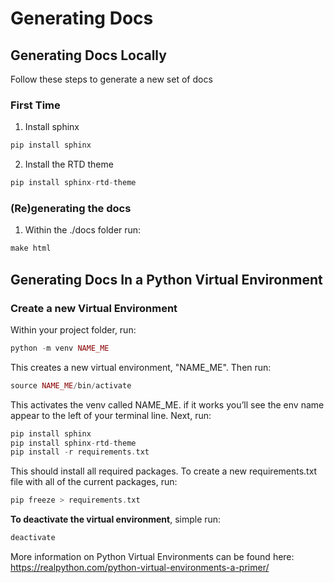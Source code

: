 # Generating Docs

  
## Generating Docs Locally
Follow these steps to generate a new set of docs

### First Time
1. Install sphinx
```php
pip install sphinx
```
2. Install the RTD theme
```php
pip install sphinx-rtd-theme
```
### (Re)generating the docs
1. Within the ./docs folder run:
```php
make html
```
## Generating Docs In a Python Virtual Environment

### Create a new Virtual Environment
Within your project folder, run:
```php
python -m venv NAME_ME
```
This creates  a new virtual environment, "NAME_ME". Then run:
```php
source NAME_ME/bin/activate
```
This activates the venv called NAME_ME. if it works you’ll see the env name appear to the left of your terminal line. Next, run:
```php
pip install sphinx
pip install sphinx-rtd-theme
pip install -r requirements.txt
```
This should install all required packages. To create a new requirements.txt file with all of the current packages, run:
```php
pip freeze > requirements.txt
```
**To deactivate the virtual environment**, simple run:
```php
deactivate
```

More information on Python Virtual Environments can be found here:
https://realpython.com/python-virtual-environments-a-primer/